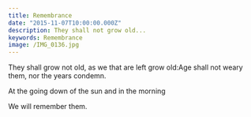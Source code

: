 ```yaml
---
title: Remembrance
date: "2015-11-07T10:00:00.000Z"
description: They shall not grow old...
keywords: Remembrance
image: /IMG_0136.jpg
---
```


They shall grow not old, as we that are left grow old:Age shall not weary them, nor the years condemn.

At the going down of the sun and in the morning

We will remember them.
